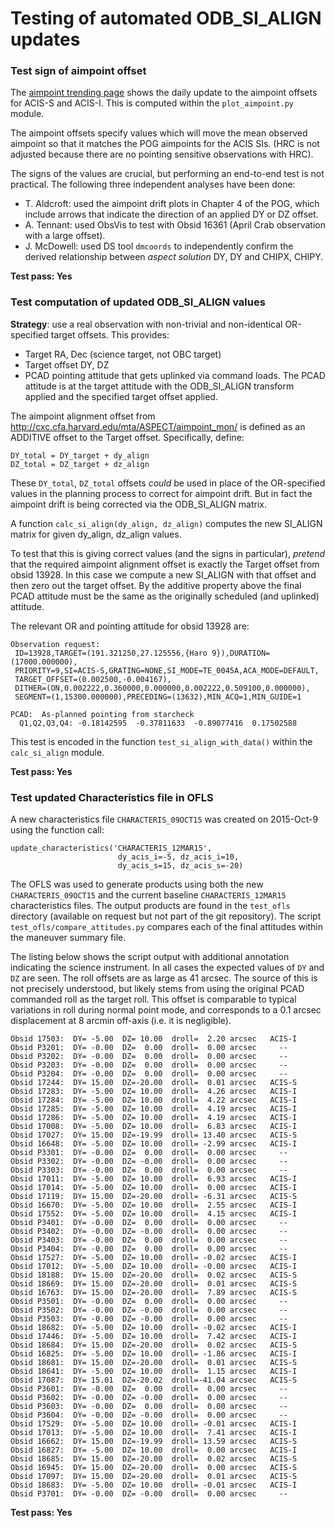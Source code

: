 # Testing of automated ODB_SI_ALIGN updates

### Test sign of aimpoint offset

The [aimpoint trending page](http://cxc.cfa.harvard.edu/mta/ASPECT/aimpoint_mon/) shows
the daily update to the aimpoint offsets for ACIS-S and ACIS-I.  This is computed
within the `plot_aimpoint.py` module.

The aimpoint offsets specify values which will move the mean observed aimpoint so
that it matches the POG aimpoints for the ACIS SIs.  (HRC is not adjusted because
there are no pointing sensitive observations with HRC).

The signs of the values are crucial, but performing an end-to-end test is not practical.
The following three independent analyses have been done:

- T. Aldcroft: used the aimpoint drift plots in Chapter 4 of the POG, which include arrows
  that indicate the direction of an applied DY or DZ offset.
- A. Tennant: used ObsVis to test with Obsid 16361 (April Crab observation with a
  large offset).
- J. McDowell: used DS tool `dmcoords` to independently confirm the derived relationship
  between *aspect solution* DY, DY and CHIPX, CHIPY.

**Test pass: Yes**

### Test computation of updated ODB_SI_ALIGN values

**Strategy**: use a real observation with non-trivial and non-identical
OR-specified target offsets.  This provides:

- Target RA, Dec (science target, not OBC target)
- Target offset DY, DZ
- PCAD pointing attitude that gets uplinked via command loads.
  The PCAD attitude is at the target attitude with the ODB_SI_ALIGN
  transform applied and the specified target offset applied.

The aimpoint alignment offset from http://cxc.cfa.harvard.edu/mta/ASPECT/aimpoint_mon/
is defined as an ADDITIVE offset to the Target offset.  Specifically, define:

```
DY_total = DY_target + dy_align
DZ_total = DZ_target + dz_align
```

These `DY_total`, `DZ_total` offsets *could* be used in place of the OR-specified values
in the planning process to correct for aimpoint drift.  But in fact the aimpoint drift
is being corrected via the ODB_SI_ALIGN matrix.

A function `calc_si_align(dy_align, dz_align)` computes the new SI_ALIGN matrix for
given dy_align, dz_align values.

To test that this is giving correct values (and the signs in particular), *pretend*
that the required aimpoint alignment offset is exactly the Target offset from
obsid 13928.  In this case we compute a new SI_ALIGN with that offset and then zero out
the target offset.  By the additive property above the final PCAD attitude must be the
same as the originally scheduled (and uplinked) attitude.

The relevant OR and pointing attitude for obsid 13928 are:

```
Observation request:
 ID=13928,TARGET=(191.321250,27.125556,{Haro 9}),DURATION=(17000.000000),
 PRIORITY=9,SI=ACIS-S,GRATING=NONE,SI_MODE=TE_0045A,ACA_MODE=DEFAULT,
 TARGET_OFFSET=(0.002500,-0.004167),
 DITHER=(ON,0.002222,0.360000,0.000000,0.002222,0.509100,0.000000),
 SEGMENT=(1,15300.000000),PRECEDING=(13632),MIN_ACQ=1,MIN_GUIDE=1

PCAD:  As-planned pointing from starcheck
  Q1,Q2,Q3,Q4: -0.18142595  -0.37811633  -0.89077416  0.17502588
```

This test is encoded in the function `test_si_align_with_data()` within the
`calc_si_align` module.

**Test pass: Yes**

### Test updated Characteristics file in OFLS

A new characteristics file `CHARACTERIS_09OCT15` was created on 2015-Oct-9 using the
function call:

```
update_characteristics('CHARACTERIS_12MAR15',
                        dy_acis_i=-5, dz_acis_i=10,
                        dy_acis_s=15, dz_acis_s=-20)
```

The OFLS was used to generate products using both the new `CHARACTERIS_09OCT15` and the
current baseline `CHARACTERIS_12MAR15` characteristics files.  The output products are
found in the `test_ofls` directory (available on request but not part of the git
repository).  The script `test_ofls/compare_attitudes.py` compares each of the final
attitudes within the maneuver summary file.

The listing below shows the script output with additional annotation indicating the
science instrument.  In all cases the expected values of `DY` and `DZ` are seen.  The roll
offsets are as large as 41 arcsec.  The source of this is not precisely understood, but
likely stems from using the original PCAD commanded roll as the target roll.  This offset
is comparable to typical variations in roll during normal point mode, and corresponds to a
0.1 arcsec displacement at 8 arcmin off-axis (i.e. it is negligible).

```
Obsid 17503:  DY= -5.00  DZ= 10.00  droll=  2.20 arcsec   ACIS-I
Obsid P3201:  DY= -0.00  DZ=  0.00  droll=  0.00 arcsec     --
Obsid P3202:  DY= -0.00  DZ=  0.00  droll=  0.00 arcsec     --
Obsid P3203:  DY= -0.00  DZ=  0.00  droll=  0.00 arcsec     --
Obsid P3204:  DY= -0.00  DZ=  0.00  droll=  0.00 arcsec     --
Obsid 17244:  DY= 15.00  DZ=-20.00  droll=  0.01 arcsec   ACIS-S
Obsid 17283:  DY= -5.00  DZ= 10.00  droll=  4.26 arcsec   ACIS-I
Obsid 17284:  DY= -5.00  DZ= 10.00  droll=  4.22 arcsec   ACIS-I
Obsid 17285:  DY= -5.00  DZ= 10.00  droll=  4.19 arcsec   ACIS-I
Obsid 17286:  DY= -5.00  DZ= 10.00  droll=  4.19 arcsec   ACIS-I
Obsid 17008:  DY= -5.00  DZ= 10.00  droll=  6.83 arcsec   ACIS-I
Obsid 17027:  DY= 15.00  DZ=-19.99  droll= 13.40 arcsec   ACIS-S
Obsid 16648:  DY= -5.00  DZ= 10.00  droll= -2.99 arcsec   ACIS-I
Obsid P3301:  DY= -0.00  DZ=  0.00  droll=  0.00 arcsec     --
Obsid P3302:  DY= -0.00  DZ= -0.00  droll=  0.00 arcsec     --
Obsid P3303:  DY= -0.00  DZ=  0.00  droll=  0.00 arcsec     --
Obsid 17011:  DY= -5.00  DZ= 10.00  droll=  6.93 arcsec   ACIS-I
Obsid 17014:  DY= -5.00  DZ= 10.00  droll=  0.00 arcsec   ACIS-I
Obsid 17119:  DY= 15.00  DZ=-20.00  droll= -6.31 arcsec   ACIS-S
Obsid 16670:  DY= -5.00  DZ= 10.00  droll=  2.55 arcsec   ACIS-I
Obsid 17552:  DY= -5.00  DZ= 10.00  droll=  4.15 arcsec   ACIS-I
Obsid P3401:  DY= -0.00  DZ=  0.00  droll=  0.00 arcsec     --
Obsid P3402:  DY= -0.00  DZ= -0.00  droll=  0.00 arcsec     --
Obsid P3403:  DY= -0.00  DZ=  0.00  droll=  0.00 arcsec     --
Obsid P3404:  DY= -0.00  DZ=  0.00  droll=  0.00 arcsec     --
Obsid 17527:  DY= -5.00  DZ= 10.00  droll= -0.02 arcsec   ACIS-I
Obsid 17012:  DY= -5.00  DZ= 10.00  droll= -0.00 arcsec   ACIS-I
Obsid 18188:  DY= 15.00  DZ=-20.00  droll=  0.02 arcsec   ACIS-S
Obsid 18669:  DY= 15.00  DZ=-20.00  droll=  0.01 arcsec   ACIS-S
Obsid 16763:  DY= 15.00  DZ=-20.00  droll=  7.89 arcsec   ACIS-S
Obsid P3501:  DY= -0.00  DZ=  0.00  droll=  0.00 arcsec     --
Obsid P3502:  DY= -0.00  DZ= -0.00  droll=  0.00 arcsec     --
Obsid P3503:  DY= -0.00  DZ= -0.00  droll=  0.00 arcsec     --
Obsid 18682:  DY= -5.00  DZ= 10.00  droll= -0.02 arcsec   ACIS-I
Obsid 17446:  DY= -5.00  DZ= 10.00  droll=  7.42 arcsec   ACIS-I
Obsid 18684:  DY= 15.00  DZ=-20.00  droll=  0.02 arcsec   ACIS-S
Obsid 16825:  DY= -5.00  DZ= 10.00  droll= -1.86 arcsec   ACIS-I
Obsid 18681:  DY= 15.00  DZ=-20.00  droll=  0.01 arcsec   ACIS-S
Obsid 18641:  DY= -5.00  DZ= 10.00  droll=  1.15 arcsec   ACIS-I
Obsid 17087:  DY= 15.01  DZ=-20.02  droll=-41.04 arcsec   ACIS-S
Obsid P3601:  DY= -0.00  DZ=  0.00  droll=  0.00 arcsec     --
Obsid P3602:  DY= -0.00  DZ= -0.00  droll=  0.00 arcsec     --
Obsid P3603:  DY= -0.00  DZ=  0.00  droll=  0.00 arcsec     --
Obsid P3604:  DY= -0.00  DZ= -0.00  droll=  0.00 arcsec     --
Obsid 17529:  DY= -5.00  DZ= 10.00  droll= -0.01 arcsec   ACIS-I
Obsid 17013:  DY= -5.00  DZ= 10.00  droll=  7.41 arcsec   ACIS-I
Obsid 16662:  DY= 15.00  DZ=-19.99  droll= 13.59 arcsec   ACIS-S
Obsid 16827:  DY= -5.00  DZ= 10.00  droll=  0.00 arcsec   ACIS-I
Obsid 18685:  DY= 15.00  DZ=-20.00  droll=  0.02 arcsec   ACIS-S
Obsid 16945:  DY= 15.00  DZ=-20.00  droll=  0.00 arcsec   ACIS-S
Obsid 17097:  DY= 15.00  DZ=-20.00  droll=  0.01 arcsec   ACIS-S
Obsid 18683:  DY= -5.00  DZ= 10.00  droll= -0.01 arcsec   ACIS-I
Obsid P3701:  DY= -0.00  DZ= -0.00  droll=  0.00 arcsec     --
```

**Test pass: Yes**
